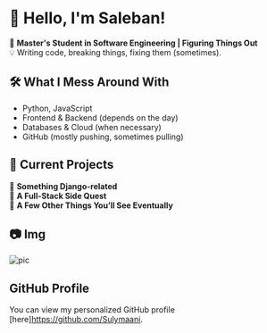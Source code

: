 # 👋 Hello, I'm Saleban!

🚀 **Master's Student in Software Engineering | Figuring Things Out**  
💡 Writing code, breaking things, fixing them (sometimes). 

## 🛠️ What I Mess Around With
- Python, JavaScript
- Frontend & Backend (depends on the day)
- Databases & Cloud (when necessary)
- GitHub (mostly pushing, sometimes pulling)

## 📌 Current Projects
🔹 **Something Django-related**  
🔹 **A Full-Stack Side Quest**  
🔹 **A Few Other Things You’ll See Eventually**  

## 📷 Img
![pic](https://github.com/user-attachments/assets/e00aeb10-7cdc-46be-aa54-88000a7d9015)

## GitHub Profile 
You can view my personalized GitHub profile [here]https://github.com/Sulymaani.

